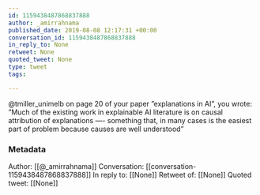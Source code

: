```yaml
---
id: 1159438487868837888
author: _amirrahnama
published_date: 2019-08-08 12:17:31 +00:00
conversation_id: 1159438487868837888
in_reply_to: None
retweet: None
quoted_tweet: None
type: tweet
tags:

---
```


@tmiller_unimelb on page 20 of your paper ”explanations in AI”, you wrote:  ”Much of the existing work in explainable AI literature is on causal attribution of explanations —- something that, in many cases is the easiest part of problem because causes are well understood”

### Metadata

Author: [[@_amirrahnama]]
Conversation: [[conversation-1159438487868837888]]
In reply to: [[None]]
Retweet of: [[None]]
Quoted tweet: [[None]]
